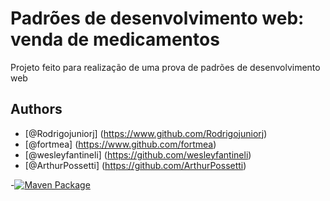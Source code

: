 # Padrões de desenvolvimento web: venda de medicamentos
Projeto feito para realização de uma prova de padrões de desenvolvimento web

## Authors
- [@Rodrigojuniorj] (https://www.github.com/Rodrigojuniorj)
- [@fortmea] (https://www.github.com/fortmea)
- [@wesleyfantineli] (https://github.com/wesleyfantineli)
- [@ArthurPossetti] (https://github.com/ArthurPossetti)


 -[![Maven Package](https://github.com/Rodrigojuniorj/venda_de_medicamentos/actions/workflows/maven-publish.yml/badge.svg)](https://github.com/Rodrigojuniorj/venda_de_medicamentos/actions/workflows/maven-publish.yml)
